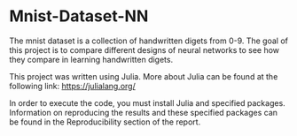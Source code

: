 # Mnist-Dataset-NN
The mnist dataset is a collection of handwritten digets from 0-9. The goal of this project is to compare different designs of neural networks to see how they compare in learning handwritten digets.

This project was written using Julia. More about Julia can be found at the following link: https://julialang.org/

In order to execute the code, you must install Julia and specified packages. Information on reproducing the results and these specified packages can be found in the Reproducibility section of the report.
